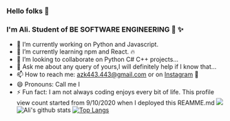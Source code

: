 ### Hello folks 👋
### I'm Ali. Student of BE SOFTWARE ENGINEERING :office: ✨

<!--
**ALI-ZIA-KHAN/ALI-ZIA-KHAN** is a ✨ _special_ ✨ repository because its `README.md` (this file) appears on your GitHub profile. -->

- 🔭 I’m currently working on  Python and Javascript. 
- 🌱 I’m currently learning npm and React. :fire:
- 👯 I’m looking to collaborate on Python C# C++ projects...
- 💬 Ask me about any query of yours,I will definitely help if I know that...
- 📫 How to reach me: azk443.443@gmail.com or on  <a href=https://www.instagram.com/i_am_ali_zk/ class="button icon search">Instagram</a> :rainbow: 
- 😄 Pronouns: Call me I
- ⚡ Fun fact: I am not always coding enjoys every bit of life. This profile view count started from 9/10/2020 when I deployed this REAMME.md
![](https://komarev.com/ghpvc/?username=ALI-ZIA-KHAN&style=flat-square&color=blueviolet)
![Ali's github stats](https://github-readme-stats.vercel.app/api?username=ALI-ZIA-KHAN&count_private=true&hide=prs&show_icons=true&theme=chartreuse-dark)
[![Top Langs](https://github-readme-stats.vercel.app/api/top-langs/?username=ALI-ZIA-KHAN&theme=highcontrast&langs_count=8)](https://github.com/ALI-ZIA-KHAN/github-readme-stats)
